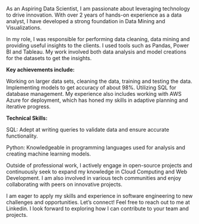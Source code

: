 As an Aspiring Data Scientist, I am passionate about leveraging technology to drive innovation. With over 2 years of hands-on experience as a data analyst, I have developed a strong foundation in Data Mining and Visualizations.

In my role, I was responsible for performing data cleaning, data mining and providing useful insights to the clients. I used tools such as Pandas, Power BI and Tableau. My work involved both data analysis and model creations for the datasets to get the insights.

**Key achievements include:**

Working on larger data sets, cleaning the data, training and testing the data.
Implementing models to get accuracy of about 98%.
Utilizing SQL for database management. My experience also includes working with AWS Azure for deployment, which has honed my skills in adaptive planning and iterative progress.

**Technical Skills:**

SQL: Adept at writing queries to validate data and ensure accurate functionality.

Python: Knowledgeable in programming languages used for analysis and creating machine learning models.

Outside of professional work, I actively engage in open-source projects and continuously seek to expand my knowledge in Cloud Computing and Web Development. I am also involved in various tech communities and enjoy collaborating with peers on innovative projects.

I am eager to apply my skills and experience in software engineering to new challenges and opportunities. Let’s connect! Feel free to reach out to me at Linkedin. I look forward to exploring how I can contribute to your team and projects.
